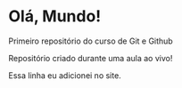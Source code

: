 # Olá, Mundo!
 Primeiro repositório do curso de Git e Github

Repositório criado durante uma aula ao vivo!

Essa linha eu adicionei no site.
